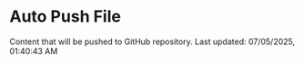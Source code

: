 # Auto Push File

Content that will be pushed to GitHub repository.
Last updated: 07/05/2025, 01:40:43 AM